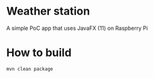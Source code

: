 # Weather station

A simple PoC app that uses JavaFX (11) on Raspberry Pi

# How to build
``
mvn clean package
``
